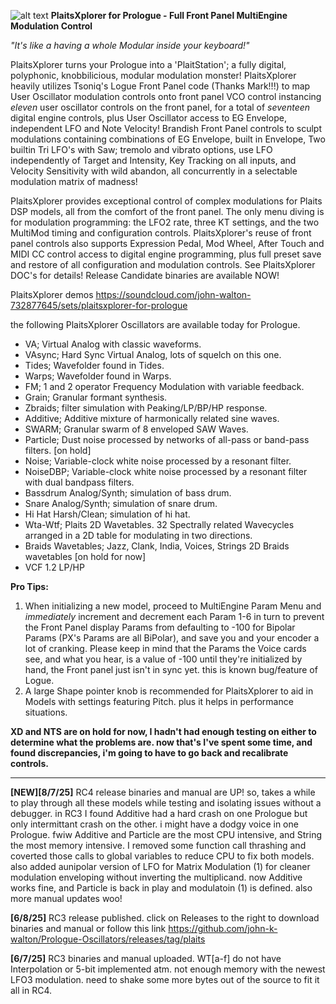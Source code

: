 ![alt text](https://github.com/john-k-walton/Prologue-Oscillators/blob/main/IMG_0974.png)
**PlaitsXplorer for Prologue - Full Front Panel MultiEngine Modulation Control**

*"It's like a having a whole Modular inside your keyboard!"*


PlaitsXplorer turns your Prologue into a 'PlaitStation'; a fully digital, polyphonic, knobbilicious, modular modulation monster! PlaitsXplorer heavily utilizes Tsoniq's Logue Front Panel code (Thanks Mark!!!) to map User Oscillator modulation controls onto front panel VCO control instancing *eleven* user oscillator controls on the front panel, for a total of *seventeen* digital engine controls, plus User Oscillator access to EG Envelope, independent LFO and Note Velocity! Brandish Front Panel controls to sculpt modulations containing combinations of EG Envelope, built in Envelope, Two builtin Tri LFO's with Saw; tremolo and vibrato options, use LFO independently of Target and Intensity, Key Tracking on all inputs, and Velocity Sensitivity with wild abandon, all concurrently in a selectable modulation matrix of madness! 

PlaitsXplorer provides exceptional control of complex modulations for Plaits DSP models, all from the comfort of the front panel. The only menu diving is for modulation programming: the LFO2 rate, three KT settings, and the two MultiMod timing and configuration controls. PlaitsXplorer's reuse of front panel controls also supports Expression Pedal, Mod Wheel, After Touch and MIDI CC control access to digital engine programming, plus full preset save and restore of all configuration and modulation controls. See PlaitsXplorer DOC's for details! Release Candidate binaries are available NOW!

PlaitsXplorer demos https://soundcloud.com/john-walton-732877645/sets/plaitsxplorer-for-prologue

the following PlaitsXplorer Oscillators are available today for Prologue.

- VA; Virtual Analog with classic waveforms.
- VAsync; Hard Sync Virtual Analog, lots of squelch on this one.
- Tides; Wavefolder found in Tides.
- Warps; Wavefolder found in Warps.
- FM; 1 and 2 operator Frequency Modulation with variable feedback.
- Grain; Granular formant synthesis.
- Zbraids; filter simulation with Peaking/LP/BP/HP response.
- Additive; Additive mixture of harmonically related sine waves.
- SWARM; Granular swarm of 8 enveloped SAW Waves.
- Particle; Dust noise processed by networks of all-pass or band-pass filters. [on hold]
- Noise; Variable-clock white noise processed by a resonant filter.
- NoiseDBP; Variable-clock white noise processed by a resonant filter with dual bandpass filters.
- Bassdrum Analog/Synth; simulation of bass drum.
- Snare Analog/Synth; simulation of snare drum.
- Hi Hat Harsh/Clean; simulation of hi hat.
- Wta-Wtf; Plaits 2D Wavetables. 32 Spectrally related Wavecycles arranged in a 2D table for modulating in two directions.
- Braids Wavetables; Jazz, Clank, India, Voices, Strings 2D Braids wavetables [on hold for now]
- VCF 1.2 LP/HP

**Pro Tips:**

1. When initializing a new model, proceed to MultiEngine Param Menu and *immediately* increment and decrement each Param 1-6 in turn to prevent the Front Panel display Params from defaulting to -100 for Bipolar Params (PX's Params are all BiPolar), and save you and your encoder a lot of cranking. Please keep in mind that the Params the Voice cards see, and what you hear, is a value of -100 until they're initialized by hand, the Front panel just isn't in sync yet. this is known bug/feature of Logue.
2. A large Shape pointer knob is recommended for PlaitsXplorer to aid in Models with settings featuring Pitch. plus it helps in performance situations.


**XD and NTS are on hold for now, I hadn't had enough testing on either to determine what the problems are. now that's I've spent some time, and found discrepancies, i'm going to have to go back and recalibrate controls.**

---------------
**[NEW][8/7/25]** RC4 release binaries and manual are UP! so, takes a while to play through all these models while testing and isolating issues without a debugger. in RC3 I found Additive had a hard crash on one Prologue but only intermittant crash on the other. i might have a dodgy voice in one Prologue. fwiw Additive and Particle are the most CPU intensive, and String the most memory intensive. I removed some function call thrashing and coverted those calls to global variables to reduce CPU to fix both models. also added aunipolar version of LFO for Matrix Modulation (1) for cleaner modulation enveloping without inverting the multiplicand. now Additive works fine, and Particle is back in play and modulatoin (1) is defined. also more manual updates woo!

**[6/8/25]** RC3 release published. click on Releases to the right to download binaries and manual or follow this link https://github.com/john-k-walton/Prologue-Oscillators/releases/tag/plaits

**[6/7/25]** RC3 binaries and manual uploaded. WT[a-f] do not have Interpolation or 5-bit implemented atm. not enough memory with the newest LFO3 modulation. need to shake some more bytes out of the source to fit it all in RC4.
